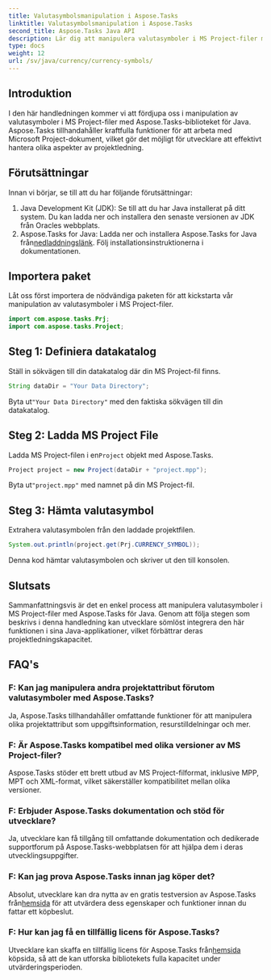 ```yaml
---
title: Valutasymbolsmanipulation i Aspose.Tasks
linktitle: Valutasymbolsmanipulation i Aspose.Tasks
second_title: Aspose.Tasks Java API
description: Lär dig att manipulera valutasymboler i MS Project-filer med Aspose.Tasks för Java. Enkla steg för effektiv projektledning.
type: docs
weight: 12
url: /sv/java/currency/currency-symbols/
---
```

## Introduktion
I den här handledningen kommer vi att fördjupa oss i manipulation av valutasymboler i MS Project-filer med Aspose.Tasks-biblioteket för Java. Aspose.Tasks tillhandahåller kraftfulla funktioner för att arbeta med Microsoft Project-dokument, vilket gör det möjligt för utvecklare att effektivt hantera olika aspekter av projektledning.
## Förutsättningar
Innan vi börjar, se till att du har följande förutsättningar:
1. Java Development Kit (JDK): Se till att du har Java installerat på ditt system. Du kan ladda ner och installera den senaste versionen av JDK från Oracles webbplats.
2.  Aspose.Tasks for Java: Ladda ner och installera Aspose.Tasks for Java från[nedladdningslänk](https://releases.aspose.com/tasks/java/). Följ installationsinstruktionerna i dokumentationen.

## Importera paket
Låt oss först importera de nödvändiga paketen för att kickstarta vår manipulation av valutasymboler i MS Project-filer.
```java
import com.aspose.tasks.Prj;
import com.aspose.tasks.Project;
```

## Steg 1: Definiera datakatalog
Ställ in sökvägen till din datakatalog där din MS Project-fil finns.
```java
String dataDir = "Your Data Directory";
```
 Byta ut`"Your Data Directory"` med den faktiska sökvägen till din datakatalog.
## Steg 2: Ladda MS Project File
 Ladda MS Project-filen i en`Project` objekt med Aspose.Tasks.
```java
Project project = new Project(dataDir + "project.mpp");
```
 Byta ut`"project.mpp"` med namnet på din MS Project-fil.
## Steg 3: Hämta valutasymbol
Extrahera valutasymbolen från den laddade projektfilen.
```java
System.out.println(project.get(Prj.CURRENCY_SYMBOL));
```
Denna kod hämtar valutasymbolen och skriver ut den till konsolen.

## Slutsats
Sammanfattningsvis är det en enkel process att manipulera valutasymboler i MS Project-filer med Aspose.Tasks för Java. Genom att följa stegen som beskrivs i denna handledning kan utvecklare sömlöst integrera den här funktionen i sina Java-applikationer, vilket förbättrar deras projektledningskapacitet.
## FAQ's
### F: Kan jag manipulera andra projektattribut förutom valutasymboler med Aspose.Tasks?
Ja, Aspose.Tasks tillhandahåller omfattande funktioner för att manipulera olika projektattribut som uppgiftsinformation, resurstilldelningar och mer.
### F: Är Aspose.Tasks kompatibel med olika versioner av MS Project-filer?
Aspose.Tasks stöder ett brett utbud av MS Project-filformat, inklusive MPP, MPT och XML-format, vilket säkerställer kompatibilitet mellan olika versioner.
### F: Erbjuder Aspose.Tasks dokumentation och stöd för utvecklare?
Ja, utvecklare kan få tillgång till omfattande dokumentation och dedikerade supportforum på Aspose.Tasks-webbplatsen för att hjälpa dem i deras utvecklingsuppgifter.
### F: Kan jag prova Aspose.Tasks innan jag köper det?
 Absolut, utvecklare kan dra nytta av en gratis testversion av Aspose.Tasks från[hemsida](https://purchase.aspose.com/buy) för att utvärdera dess egenskaper och funktioner innan du fattar ett köpbeslut.
### F: Hur kan jag få en tillfällig licens för Aspose.Tasks?
 Utvecklare kan skaffa en tillfällig licens för Aspose.Tasks från[hemsida](https://purchase.aspose.com/temporary-license/) köpsida, så att de kan utforska bibliotekets fulla kapacitet under utvärderingsperioden.